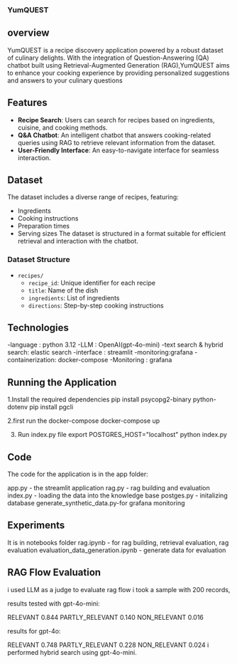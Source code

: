 ### YumQUEST

## overview
YumQUEST is a recipe discovery application powered by a robust dataset of culinary delights. With the integration of Question-Answering (QA)
chatbot built using Retrieval-Augmented Generation (RAG),YumQUEST aims to enhance your cooking experience by providing personalized suggestions and answers to your culinary questions

## Features

- **Recipe Search**: Users can search for recipes based on ingredients, cuisine, and cooking methods.
- **Q&A Chatbot**: An intelligent chatbot that answers cooking-related queries using RAG to retrieve relevant information from the dataset.
- **User-Friendly Interface**: An easy-to-navigate interface for seamless interaction.

## Dataset

The dataset includes a diverse range of recipes, featuring:

- Ingredients
- Cooking instructions
- Preparation times
- Serving sizes
The dataset is structured in a format suitable for efficient retrieval and interaction with the chatbot.

### Dataset Structure

- `recipes/`
  - `recipe_id`: Unique identifier for each recipe
  - `title`: Name of the dish
  - `ingredients`: List of ingredients
  - `directions`: Step-by-step cooking instructions
 
## Technologies 
  -language : python 3.12
  -LLM : OpenAI(gpt-4o-mini)
  -text search & hybrid search: elastic search
  -interface : streamlit
  -monitoring:grafana
  -containerization: docker-compose
  -Monitoring : grafana


  ## Running the Application

1.Install the required dependencies
  pip install psycopg2-binary python-dotenv
  pip install pgcli

2.first run the docker-compose 
    docker-compose up

3. Run index.py file
     export POSTGRES_HOST="localhost"
     python index.py
  ## Code
The code for the application is in the app folder:

app.py - the streamlit application
rag.py - rag building and evaluation
index.py - loading the data into the knowledge base
postges.py - initalizing database
generate_synthetic_data.py-for grafana monitoring

## Experiments
  It is in notebooks folder
  rag.ipynb - for rag building, retrieval evaluation, rag evaluation
  evaluation_data_generation.ipynb - generate data for evaluation

## RAG Flow Evaluation
 i used LLM as a judge to evaluate rag flow
 i took a sample with 200 records, 
 
 results tested with gpt-4o-mini:
 
 RELEVANT           0.844
 PARTLY_RELEVANT    0.140
 NON_RELEVANT       0.016
 

results for gpt-4o:

RELEVANT           0.748
PARTLY_RELEVANT    0.228
NON_RELEVANT       0.024
i performed hybrid search using gpt-4o-mini.


